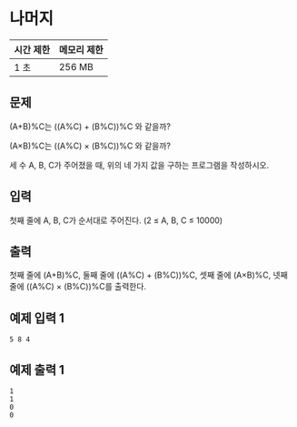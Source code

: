 # 나머지

 

| 시간 제한 | 메모리 제한 |
| :-------- | :---------- |
| 1 초      | 256 MB      |



## 문제

(A+B)%C는 ((A%C) + (B%C))%C 와 같을까?

(A×B)%C는 ((A%C) × (B%C))%C 와 같을까?

세 수 A, B, C가 주어졌을 때, 위의 네 가지 값을 구하는 프로그램을 작성하시오.



## 입력

첫째 줄에 A, B, C가 순서대로 주어진다. (2 ≤ A, B, C ≤ 10000)



## 출력

첫째 줄에 (A+B)%C, 둘째 줄에 ((A%C) + (B%C))%C, 셋째 줄에 (A×B)%C, 넷째 줄에 ((A%C) × (B%C))%C를 출력한다.



## 예제 입력 1

```
5 8 4
```



## 예제 출력 1

```
1
1
0
0
```